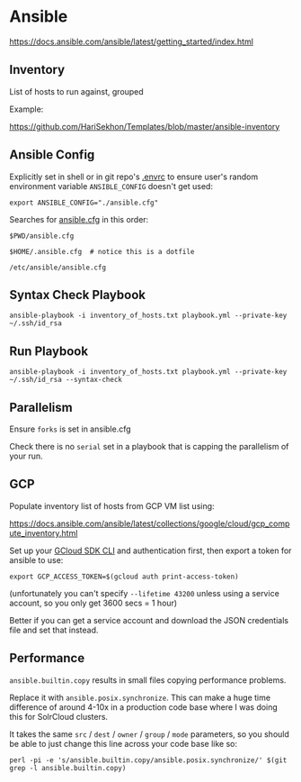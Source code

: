 # Ansible

https://docs.ansible.com/ansible/latest/getting_started/index.html

## Inventory

List of hosts to run against, grouped

Example:

https://github.com/HariSekhon/Templates/blob/master/ansible-inventory

## Ansible Config

Explicitly set in shell or in git repo's [.envrc](envrc.md) to ensure user's random environment variable
`ANSIBLE_CONFIG` doesn't get
used:
```shell
export ANSIBLE_CONFIG="./ansible.cfg"
```

Searches for [ansible.cfg](https://docs.ansible.com/ansible/latest/reference_appendices/config.html) in this order:

```shell
$PWD/ansible.cfg

$HOME/.ansible.cfg  # notice this is a dotfile

/etc/ansible/ansible.cfg
```

## Syntax Check Playbook

```shell
ansible-playbook -i inventory_of_hosts.txt playbook.yml --private-key ~/.ssh/id_rsa
```

## Run Playbook

```shell
ansible-playbook -i inventory_of_hosts.txt playbook.yml --private-key ~/.ssh/id_rsa --syntax-check
```

## Parallelism

Ensure `forks` is set in ansible.cfg

Check there is no `serial` set in a playbook that is capping the parallelism of your run.

## GCP

Populate inventory list of hosts from GCP VM list using:

https://docs.ansible.com/ansible/latest/collections/google/cloud/gcp_compute_inventory.html

Set up your [GCloud SDK CLI](gcp.md) and authentication first, then export a token for ansible to use:

```shell
export GCP_ACCESS_TOKEN=$(gcloud auth print-access-token)
```
(unfortunately you can't specify `--lifetime 43200` unless using a service account, so you only get 3600 secs = 1 hour)

Better if you can get a service account and download the JSON credentials file and set that instead.

## Performance

`ansible.builtin.copy` results in small files copying performance problems.

Replace it with `ansible.posix.synchronize`. This can make a huge time difference of around 4-10x in a production code
base where I was doing this for SolrCloud clusters.

It takes the same `src` / `dest` / `owner` / `group` / `mode` parameters, so you should be able to just change this line
across your code base like so:

```shell
perl -pi -e 's/ansible.builtin.copy/ansible.posix.synchronize/' $(git grep -l ansible.builtin.copy)
```

